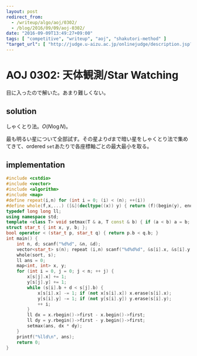 ```yaml
---
layout: post
redirect_from:
  - /writeup/algo/aoj/0302/
  - /blog/2016/09/09/aoj-0302/
date: "2016-09-09T13:49:27+09:00"
tags: [ "competitive", "writeup", "aoj", "shakutori-method" ]
"target_url": [ "http://judge.u-aizu.ac.jp/onlinejudge/description.jsp?id=0302" ]
---
```


# AOJ 0302: 天体観測/Star Watching

目に入ったので解いた。あまり難しくない。

## solution

しゃくとり法。$O(N\log N)$。

最も明るい星について全部試す。その星より$d$まで暗い星をしゃくとり法で集めてきて、ordered `set`あたりで各座標軸ごとの最大最小を取る。

## implementation

``` c++
#include <cstdio>
#include <vector>
#include <algorithm>
#include <map>
#define repeat(i,n) for (int i = 0; (i) < (n); ++(i))
#define whole(f,x,...) ([&](decltype((x)) y) { return (f)(begin(y), end(y), ## __VA_ARGS__); })(x)
typedef long long ll;
using namespace std;
template <class T> void setmax(T & a, T const & b) { if (a < b) a = b; }
struct star_t { int x, y, b; };
bool operator < (star_t p, star_t q) { return p.b < q.b; }
int main() {
    int n, d; scanf("%d%d", &n, &d);
    vector<star_t> s(n); repeat (i,n) scanf("%d%d%d", &s[i].x, &s[i].y, &s[i].b);
    whole(sort, s);
    ll ans = 0;
    map<int, int> x, y;
    for (int i = 0, j = 0; j < n; ++ j) {
        x[s[j].x] += 1;
        y[s[j].y] += 1;
        while (s[i].b + d < s[j].b) {
            x[s[i].x] -= 1; if (not x[s[i].x]) x.erase(s[i].x);
            y[s[i].y] -= 1; if (not y[s[i].y]) y.erase(s[i].y);
            ++ i;
        }
        ll dx = x.rbegin()->first - x.begin()->first;
        ll dy = y.rbegin()->first - y.begin()->first;
        setmax(ans, dx * dy);
    }
    printf("%lld\n", ans);
    return 0;
}
```
